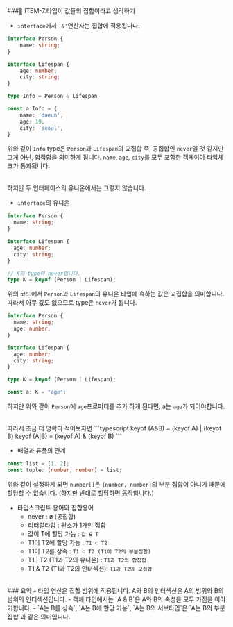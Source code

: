 ###📌 ITEM-7.타입이 값들의 집합이라고 생각하기

- `interface`에서 `'&'`연산자는 집합에 적용됩니다.

```typeScript
interface Person {
    name: string;
}

interface Lifespan {
    age: number;
    city: string;
}

type Info = Person & Lifespan

const a:Info = {
    name: 'daeun',
    age: 19,
    city: 'seoul',
}
```

위와 같이 `Info` type은 `Person`과 `Lifespan`의 교집합 즉, 공집합인 `never`일 것 같지만 그게 아닌, 합집합을 의미하게 됩니다. `name`, `age`, `city`를 모두 포함한 객체여야 타입체크가 통과됩니다.

<br>
하지만 두 인터페이스의 유니온에서는 그렇지 않습니다.

- `interface`의 유니온

```typescript
interface Person {
  name: string;
}

interface Lifespan {
  age: number;
  city: string;
}

// K의 type이 never입니다.
type K = keyof (Person | Lifespan);
```

위의 코드에서 `Person`과 `Lifespan`의 유니온 타입에 속하는 값은 교집합을 의미합니다. 따라서 아무 값도 없으므로 type은 `never`가 됩니다.

```typescript
interface Person {
  name: string;
  age: number;
}

interface Lifespan {
  age: number;
  city: string;
}

type K = keyof (Person | Lifespan);

const a: K = "age";
```

하지만 위와 같이 `Person`에 `age`프로퍼티를 추가 하게 된다면, a는 `age`가 되어야합니다.

<br>
따라서 조금 더 명확히 적어보자면
```typescript
keyof (A&B) = (keyof A) | (keyof B)
keyof (A|B) = (keyof A) & (keyof B)
```
<br>

- 배열과 튜플의 관계

```typescript
const list = [1, 2];
const tuple: [number, number] = list;
```

위와 같이 설정하게 되면 `number[]`은 `[number, number]`의 부분 집합이 아니기 때문에 할당할 수 없습니다. (하지만 반대로 할당하면 동작합니다.)
<br>

- 타입스크립트 용어와 집합용어
  - never : ø (공집합)
  - 리터럴타입 : 원소가 1개인 집합
  - 값이 T에 할당 가능 : `값 ∈ T`
  - T1이 T2에 할당 가능 : `T1 ⊂ T2`
  - T1이 T2를 상속 : `T1 ⊂ T2 (T1이 T2의 부분집합)`
  - T1 | T2 (T1과 T2의 유니온) : `T1과 T2의 합집합`
  - T1 & T2 (T1과 T2의 인터섹션): `T1과 T2의 교집합`

<br>
### 요약
- 타입 연산은 집합 범위에 적용됩니다. A와 B의 인터섹션은 A의 범위와 B의 범위의 인터섹션입니다.
- 객체 타입에서는 `A & B`은 A와 B의 속성을 모두 가짐을 이야기합니다.
- `A는 B를 상속`, `A는 B에 할당 가능`, `A는 B의 서브타입`은 `A는 B의 부분집합`과 같은 의미입니다.
